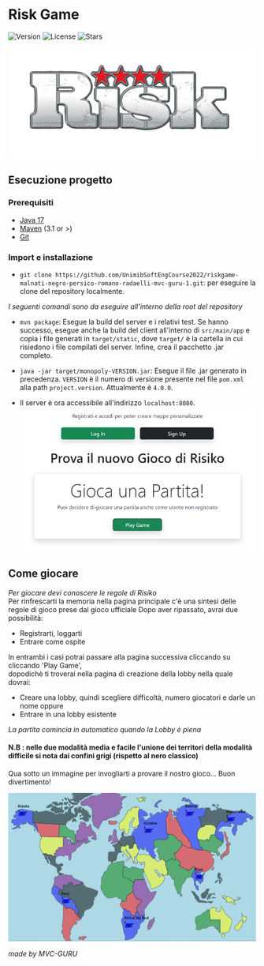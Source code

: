 # Risk Game

![Version](https://img.shields.io/badge/version-4.0.0-success)
![License](https://img.shields.io/github/license/UnimibSoftEngCourse2022/riskgame-malnati-negro-persico-romano-radaelli-mvc-guru-1)
![Stars](https://img.shields.io/github/stars/UnimibSoftEngCourse2022/riskgame-malnati-negro-persico-romano-radaelli-mvc-guru-1)

![RiskLogo.png](RiskLogo.png?raw=true)

## Esecuzione progetto

### Prerequisiti

- [Java 17](https://www.oracle.com/java/technologies/javase/jdk17-archive-downloads.html)
- [Maven](https://maven.apache.org/install.html) (3.1 or >)
- [Git](https://git-scm.com/downloads)

### Import e installazione 

- `git clone https://github.com/UnimibSoftEngCourse2022/riskgame-malnati-negro-persico-romano-radaelli-mvc-guru-1.git`: per eseguire la clone del repository localmente.

*I seguenti comandi sono da eseguire all'interno della root del repository*

- `mvn package`: Esegue la build del server e i relativi test. 
Se hanno successo, esegue anche la build del client all'interno di `src/main/app` e copia i file generati
in `target/static`, dove `target/` è la cartella in cui risiedono i file compilati del server.
Infine, crea il pacchetto .jar completo.

- `java -jar target/monopoly-VERSION.jar`: Esegue il file .jar generato in precedenza.
`VERSION` è il numero di versione presente nel file `pom.xml` alla path `project.version`.
Attualmente è `4.0.0`.

- Il server è ora accessibile all'indirizzo `localhost:8080`.
![home_page.png](home_page.png)


## Come giocare
*Per giocare devi conoscere le regole di Risiko*  
Per rinfrescarti la memoria nella pagina principale c'è una sintesi delle regole di gioco prese dal gioco ufficiale 
Dopo aver ripassato, avrai due possibilità:

- Registrarti, loggarti
- Entrare come ospite  

In entrambi i casi potrai passare alla pagina successiva cliccando su cliccando 'Play Game',  
dopodichè ti troverai nella pagina di creazione della lobby nella quale dovrai:

- Creare una lobby, quindi scegliere difficoltà, numero giocatori e darle un nome
oppure
- Entrare in una lobby esistente  

*La partita comincia in automatico quando la Lobby è piena*  
#### N.B : nelle due modalità media e facile l'unione dei territori della modalità difficile si nota dai confini grigi (rispetto al nero classico)  
Qua sotto un immagine per invogliarti a provare il nostro gioco... Buon divertimento! 

![Mappa_6players.jpeg](Mappa_6players.jpeg)  

*made by MVC-GURU*
